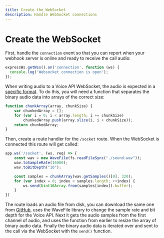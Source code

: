 ```yaml
---
title: Create the WebSocket
description: Handle WebSocket connections
---
```


# Create the WebSocket

First, handle the `connection` event so that you can report when your webhook server is online and ready to receive the call audio:

```javascript
expressWs.getWss().on('connection', function (ws) {
  console.log('Websocket connection is open');
});
```

When writing audio to a Voice API WebSocket, the audio is expected in a [specific format](https://developer.nexmo.com/voice/voice-api/guides/websockets#writing-audio-to-the-websocket). To do this, you will need a function that separates the binary audio data into arrays of the correct size:

```javascript
function chunkArray(array, chunkSize) {
    var chunkedArray = [];
    for (var i = 0; i < array.length; i += chunkSize)
        chunkedArray.push(array.slice(i, i + chunkSize));
    return chunkedArray;
}
```

Then, create a route handler for the `/socket` route. When the WebSocket is connected this route will get called:

```javascript
app.ws('/socket', (ws, req) => {
    const wav = new WaveFile(fs.readFileSync("./sound.wav"));
    wav.toSampleRate(16000);
    wav.toBitDepth("16");

    const samples = chunkArray(wav.getSamples()[0], 320);
    for (var index = 0; index < samples.length; ++index) {
        ws.send(Uint16Array.from(samples[index]).buffer);
    }
})
```

The route loads an audio file from disk, you can download the same one from [GitHub](https://github.com/nexmo-community/voice-api-web-socket-audio/raw/main/sound.wav), uses the WaveFile library to change the sample rate and bit depth for the Voice API. Next it gets the audio samples from the first channel of audio, and uses the function from earlier to resize the array of binary audio data. Finally the binary audio data is iterated over and sent to the call via the WebSocket with the `send()` function.
